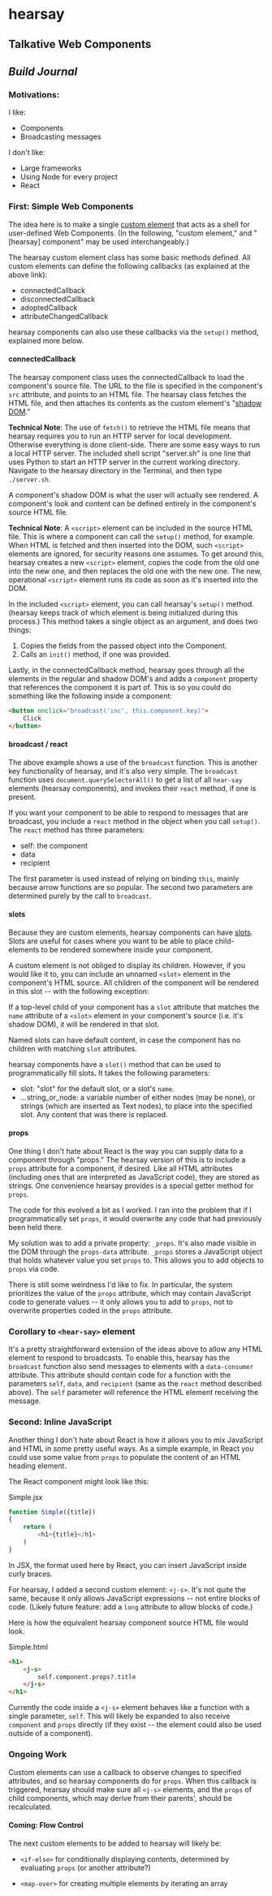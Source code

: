 # **hearsay**
## Talkative Web Components
## *Build Journal*

### Motivations:

I like:
- Components
- Broadcasting messages

I don't like:
- Large frameworks
- Using Node for every project
- React

### First: Simple Web Components

The idea here is to make a single [custom element](https://developer.mozilla.org/en-US/docs/Web/API/Web_components/Using_custom_elements) that acts as a shell for user-defined Web Components. (In the following, "custom element," and "[hearsay] component" may be used interchangeably.)

The hearsay custom element class has some basic methods defined. All custom elements can define the following callbacks (as explained at the above link):

- connectedCallback
- disconnectedCallback
- adoptedCallback
- attributeChangedCallback

hearsay components can also use these callbacks via the `setup()` method, explained more below. 

#### connectedCallback

The hearsay component class uses the connectedCallback to load the component's source file. The URL to the file is specified in the component's `src` attribute, and points to an HTML file. The hearsay class fetches the HTML file, and then attaches its contents as the custom element's "[shadow DOM](https://developer.mozilla.org/en-US/docs/Web/API/Web_components/Using_shadow_DOM)."

**Technical Note**: The use of `fetch()` to retrieve the HTML file means that hearsay requires you to run an HTTP server for local development. Otherwise everything is done client-side. There are some easy ways to run a local HTTP server. The included shell script "server.sh" is one line that uses Python to start an HTTP server in the current working directory. Navigate to the hearsay directory in the Terminal, and then type `./server.sh`.

A component's shadow DOM is what the user will actually see rendered. A component's look and content can be defined entirely in the component's source HTML file.

**Technical Note**: A `<script>` element can be included in the source HTML file. This is where a component can call the `setup()` method, for example. When HTML is fetched and then inserted into the DOM, such `<script>` elements are ignored, for security reasons one assumes. To get around this, hearsay creates a new `<script>` element, copies the code from the old one into the new one, and then replaces the old one with the new one. The new, operational `<script>` element runs its code as soon as it's inserted into the DOM.

In the included `<script>` element, you can call hearsay's `setup()` method. (hearsay keeps track of which element is being initialized during this process.) This method takes a single object as an argument, and does two things:
1. Copies the fields from the passed object into the Component.
2. Calls an `init()` method, if one was provided.

Lastly, in the connectedCallback method, hearsay goes through all the elements in the regular and shadow DOM's and adds a `component` property that references the component it is part of. This is so you could do something like the following inside a component:

```html
<button onclick="broadcast('inc', this.component.key)">
    Click
</button>
```

#### broadcast / react

The above example shows a use of the `broadcast` function. This is another key functionality of hearsay, and it's also very simple. The `broadcast` function uses `document.querySelectorAll()` to get a list of all `hear-say` elements (hearsay components), and invokes their `react` method, if one is present.

If you want your component to be able to respond to messages that are broadcast, you include a `react` method in the object when you call `setup()`. The `react` method has three parameters:
- self: the component
- data
- recipient

The first parameter is used instead of relying on binding `this`, mainly because arrow functions are so popular. The second two parameters are determined purely by the call to `broadcast`.

#### slots

Because they are custom elements, hearsay components can have [slots](https://developer.mozilla.org/en-US/docs/Web/API/Web_components/Using_templates_and_slots#adding_flexibility_with_slots). Slots are useful for cases where you want to be able to place child-elements to be rendered somewhere inside your component.

A custom element is not obliged to display its children. However, if you would like it to, you can include an unnamed `<slot>` element in the component's HTML source. All children of the component will be rendered in this slot -- with the following exception:

If a top-level child of your component has a `slot` attribute that matches the `name` attribute of a `<slot>` element in your component's source (i.e. it's shadow DOM), it will be rendered in that slot.

Named slots can have default content, in case the component has no children with matching `slot` attributes.

hearsay components have a `slot()` method that can be used to programmatically fill slots. It takes the following parameters:
- slot: "slot" for the default slot, or a slot's `name`.
- ...string_or_node: a variable number of either nodes (may be none), or strings (which are inserted as Text nodes), to place into the specified slot. Any content that was there is replaced.

#### props

One thing I don't hate about React is the way you can supply data to a component through "props." The hearsay version of this is to include a `props` attribute for a component, if desired. Like all HTML attributes (including ones that are interpreted as JavaScript code), they are stored as strings. One convenience hearsay provides is a special getter method for `props`.

The code for this evolved a bit as I worked. I ran into the problem that if I programmatically set `props`, it would overwrite any code that had previously been held there.

My solution was to add a private property: `_props`. It's also made visible in the DOM through the `props-data` attribute. `_props` stores a JavaScript object that holds whatever value you set `props` to. This allows you to add objects to `props` via code.

There is still some weirdness I'd like to fix. In particular, the system prioritizes the value of the `props` attribute, which may contain JavaScript code to generate values -- it only allows you to add to `props`, not to overwrite properties coded in the `props` attribute.

### Corollary to `<hear-say>` element

It's a pretty straightforward extension of the ideas above to allow any HTML element to respond to broadcasts. To enable this, hearsay has the `broadcast` function also send messages to elements with a `data-consumer` attribute. This attribute should contain code for a function with the parameters `self`, `data`, and `recipient` (same as the `react` method described above). The `self` parameter will reference the HTML element receiving the message.

### Second: Inline JavaScript

Another thing I don't hate about React is how it allows you to mix JavaScript and HTML in some pretty useful ways. As a simple example, in React you could use some value from `props` to populate the content of an HTML heading element.

The React component might look like this:

Simple.jsx
```javascript
function Simple({title})
{
    return (
        <h1>{title}</h1>
    )
}
```

In JSX, the format used here by React, you can insert JavaScript inside curly braces.

For hearsay, I added a second custom element: `<j-s>`. It's not quite the same, because it only allows JavaScript expressions -- not entire blocks of code. (Likely future feature: add a `long` attribute to allow blocks of code.)

Here is how the equivalent hearsay component source HTML file would look.

Simple.html
```html
<h1>
    <j-s>
        self.component.props?.title
    </j-s>
</h1>
```

Currently the code inside a `<j-s>` element behaves like a function with a single parameter, `self`. This will likely be expanded to also receive `component` and `props` directly (if they exist -- the element could also be used outside of a component).

### Ongoing Work

Custom elements can use a callback to observe changes to specified attributes, and so hearsay components do for `props`. When this callback is triggered, hearsay should make sure all `<j-s>` elements, and the `props` of child components, which may derive from their parents', should be recalculated.

#### Coming: Flow Control

The next custom elements to be added to hearsay will likely be:

- `<if-else>`
  for conditionally displaying contents, determined by evaluating `props` (or another attribute?)

- `<map-over>`
  for creating multiple elements by iterating an array